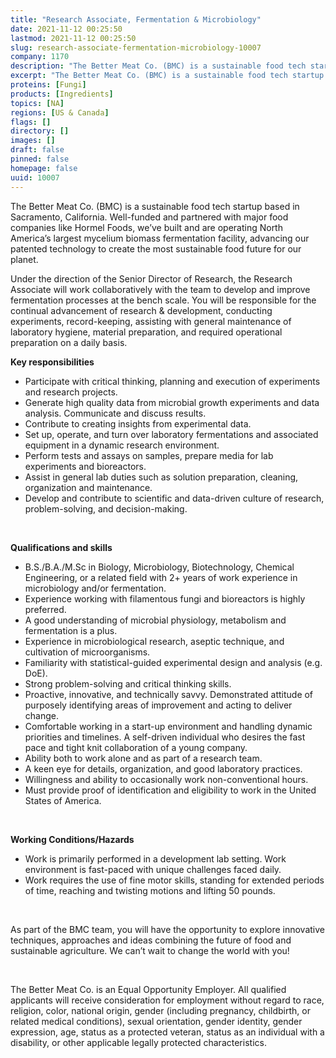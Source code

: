 ```yaml
---
title: "Research Associate, Fermentation & Microbiology"
date: 2021-11-12 00:25:50
lastmod: 2021-11-12 00:25:50
slug: research-associate-fermentation-microbiology-10007
company: 1170
description: "The Better Meat Co. (BMC) is a sustainable food tech startup based in Sacramento, California. Well-funded and partnered with major food companies like Hormel Foods, we’ve built and are operating North America’s largest mycelium biomass fermentation facility, advancing our patented technology to create the most sustainable food future for our planet. "
excerpt: "The Better Meat Co. (BMC) is a sustainable food tech startup based in Sacramento, California. Well-funded and partnered with major food companies like Hormel Foods, we’ve built and are operating North America’s largest mycelium biomass fermentation facility, advancing our patented technology to create the most sustainable food future for our planet. "
proteins: [Fungi]
products: [Ingredients]
topics: [NA]
regions: [US & Canada]
flags: []
directory: []
images: []
draft: false
pinned: false
homepage: false
uuid: 10007
---
```

<p>The Better Meat Co. (BMC) is a sustainable food tech startup based in Sacramento, California. Well-funded and partnered with major food companies like Hormel Foods, we’ve built and are operating North America’s largest mycelium biomass fermentation facility, advancing our patented technology to create the most sustainable food future for our planet. </p>
<p>Under the direction of the Senior Director of Research, the Research Associate will work collaboratively with the team to develop and improve fermentation processes at the bench scale. You will be responsible for the continual advancement of research & development, conducting experiments, record-keeping, assisting with general maintenance of laboratory hygiene, material preparation, and required operational preparation on a daily basis. </p>
<p><strong>Key responsibilities</strong></p>
<ul>
<li>Participate with critical thinking, planning and execution of experiments and research projects. </li>
<li>Generate high quality data from microbial growth experiments and data analysis. Communicate and discuss results.</li>
<li>Contribute to creating insights from experimental data.</li>
<li>Set up, operate, and turn over laboratory fermentations and associated equipment in a dynamic research environment.</li>
<li>Perform tests and assays on samples, prepare media for lab experiments and bioreactors.</li>
<li>Assist in general lab duties such as solution preparation, cleaning, organization and maintenance.</li>
<li>Develop and contribute to scientific and data-driven culture of research, problem-solving, and decision-making.</li>
</ul>
<p> </p>
<p><strong>Qualifications and skills</strong></p>
<ul>
<li>B.S./B.A./M.Sc in Biology, Microbiology, Biotechnology, Chemical Engineering, or a related field with 2+ years of work experience in microbiology and/or fermentation. </li>
<li>Experience working with filamentous fungi and bioreactors is highly preferred.</li>
<li>A good understanding of microbial physiology, metabolism and fermentation is a plus.</li>
<li>Experience in microbiological research, aseptic technique, and cultivation of microorganisms.</li>
<li>Familiarity with statistical-guided experimental design and analysis (e.g. DoE). </li>
<li>Strong problem-solving and critical thinking skills.</li>
<li>Proactive, innovative, and technically savvy. Demonstrated attitude of purposely identifying areas of improvement and acting to deliver change.</li>
<li>Comfortable working in a start-up environment and handling dynamic priorities and timelines. A self-driven individual who desires the fast pace and tight knit collaboration of a young company.</li>
<li>Ability both to work alone and as part of a research team.</li>
<li>A keen eye for details, organization, and good laboratory practices.</li>
<li>Willingness and ability to occasionally work non-conventional hours.</li>
<li>Must provide proof of identification and eligibility to work in the United States of America.</li>
</ul>
<p> </p>
<p><strong>Working Conditions/Hazards</strong></p>
<ul>
<li>Work is primarily performed in a development lab setting. Work environment is fast-paced with unique challenges faced daily.</li>
<li>Work requires the use of fine motor skills, standing for extended periods of time, reaching and twisting motions and lifting 50 pounds.</li>
</ul>
<p> </p>
<p>As part of the BMC team, you will have the opportunity to explore innovative techniques, approaches and ideas combining the future of food and sustainable agriculture. We can’t wait to change the world with you!</p>
<p> </p>
<p>The Better Meat Co. is an Equal Opportunity Employer. All qualified applicants will receive consideration for employment without regard to race, religion, color, national origin, gender (including pregnancy, childbirth, or related medical conditions), sexual orientation, gender identity, gender expression, age, status as a protected veteran, status as an individual with a disability, or other applicable legally protected characteristics.</p>
